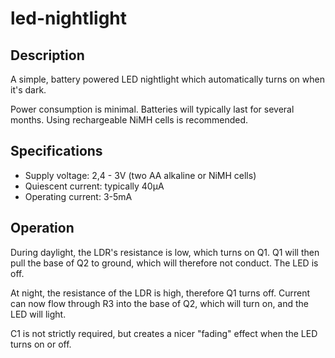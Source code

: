 # led-nightlight

## Description
A simple, battery powered LED nightlight which automatically turns on when it's dark.

Power consumption is minimal. Batteries will typically last for several months. Using
rechargeable NiMH cells is recommended.

## Specifications
* Supply voltage: 2,4 - 3V (two AA alkaline or NiMH cells)
* Quiescent current: typically 40µA
* Operating current: 3-5mA

## Operation
During daylight, the LDR's resistance is low, which turns on Q1. Q1 will then pull the
base of Q2 to ground, which will therefore not conduct. The LED is off.

At night, the resistance of the LDR is high, therefore Q1 turns off. Current can now flow
through R3 into the base of Q2, which will turn on, and the LED will light.

C1 is not strictly required, but creates a nicer "fading" effect when the LED turns on or
off.
